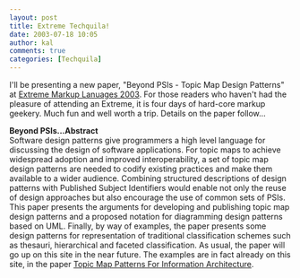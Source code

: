 ```yaml
---
layout: post
title: Extreme Techquila!
date: 2003-07-18 10:05
author: kal
comments: true
categories: [Techquila]
---
```

I'll be presenting a new paper, "Beyond PSIs - Topic Map Design Patterns" at <a href="http://www.extrememarkup.com/extreme/">Extreme Markup Lanuages 2003</a>. For those readers who haven't had the pleasure of attending an Extreme, it is four days of hard-core markup geekery. Much fun and well worth a trip. Details on the paper follow...

<!--more-->
<b>Beyond PSIs...Abstract</b><br/>
Software design patterns give programmers a high level language for discussing the design of software applications. For topic maps to achieve widespread adoption and improved interoperability, a set of topic map design patterns are needed to codify existing practices and make them available to a wider audience. Combining structured descriptions of design patterns with Published Subject Identifiers would enable not only the reuse of design approaches but also encourage the use of common sets of PSIs. This paper presents the arguments for developing and publishing topic map design patterns and a proposed notation for diagramming design patterns based on UML. Finally, by way of examples, the paper presents some design patterns for representation of traditional classification schemes such as thesauri, hierarchical and faceted classification.
As usual, the paper will go up on this site in the near future. The examples are in fact already on this site, in the paper <a href="http://www.techquila.com/tmsinia.html">Topic Map Patterns For Information Architecture</a>.

